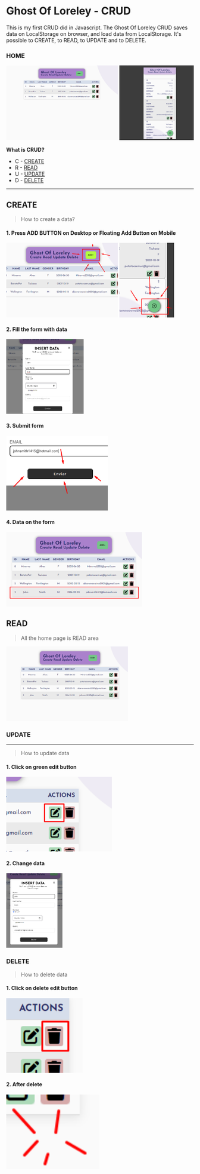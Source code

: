 # Ghost Of Loreley - CRUD
This is my first CRUD did in Javascript. 
The Ghost Of Loreley CRUD saves data on LocalStorage on browser, and load data from LocalStorage. It's possible to CREATE, to READ, to UPDATE and to DELETE.


### HOME
<img src="./readme-images/ghost-of-loreley-crud-home.png" alt="Descrição da Imagem" height="200" width="300"/> <img src="./readme-images/ghost-of-loreley-crud-mobile.png" alt="Descrição da Imagem" height="200" width="200"/> 

**What is CRUD?**

- C - [CREATE](#create)
- R - [READ](#read)
- U - [UPDATE](#update)
- D - [DELETE](#delete)

----
## CREATE

> How to create a data?

#### 1. Press ADD BUTTON on Desktop or Floating Add Button on Mobile
<img src="./readme-images/create-1.png" alt="Descrição da Imagem" height="200" width="300"/> <img src="./readme-images/create-2.png" alt="Descrição da Imagem" height="200"/> 

#### 2. Fill the form with data
<img  src="./readme-images/create-3.png" alt="Descrição da Imagem" height="200"/> 

#### 3. Submit form
<img  src="./readme-images/create-4.png" alt="Descrição da Imagem" height="200"/>

#### 4. Data on the form
<img  src="./readme-images/create-5.png" alt="Descrição da Imagem" height="200"/>

## READ
> All the home page is READ area 
> 
<img  src="./readme-images/read.png" alt="Descrição da Imagem" height="200"/>

### UPDATE
---
> How to update data

#### 1. Click on green edit button

<img  src="./readme-images/update-1.png" alt="Descrição da Imagem" height="200"/>

#### 2. Change data

<img  src="./readme-images/update-2.png" alt="Descrição da Imagem" height="200"/>

### DELETE

> How to delete data

#### 1. Click on delete edit button

<img  src="./readme-images/delete-1.png" alt="Descrição da Imagem" height="200"/>

#### 2. After delete

<img  src="./readme-images/delete-2.png" alt="Descrição da Imagem" height="200"/>

